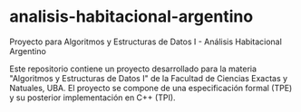 # analisis-habitacional-argentino
Proyecto para Algoritmos y Estructuras de Datos I - Análisis Habitacional Argentino

Este repositorio contiene un proyecto desarrollado para la materia "Algoritmos y Estructuras de Datos I" de la Facultad de Ciencias Exactas y Natuales, UBA. El proyecto se compone de una especificación formal (TPE) y su posterior implementación en C++ (TPI).
